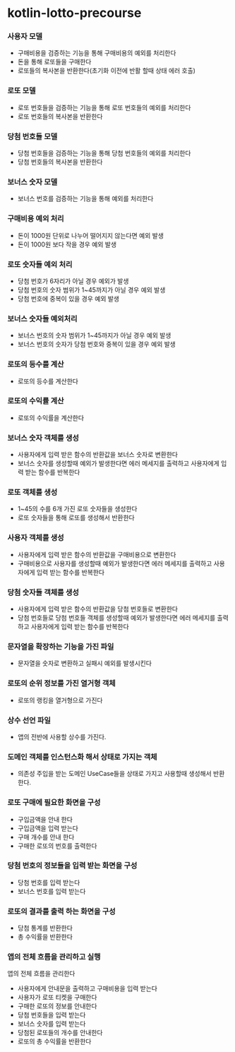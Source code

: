 # kotlin-lotto-precourse

### 사용자 모델

- 구매비용을 검증하는 기능을 통해 구매비용의 예외를 처리한다
- 돈을 통해 로또들을 구매한다
- 로또들의 복사본을 반환한다(초기화 이전에 반활 할때 상태 에러 호출)

### 로또 모델

- 로또 번호들을 검증하는 기능을 통해 로또 번호들의 예외를 처리한다
- 로또 번호들의 복사본을 반환한다

### 당첨 번호들 모델

- 당첨 번호들을 검증하는 기능을 통해 당첨 번호들의 예외를 처리한다
- 당첨 번호들의 복사본을 반환한다

### 보너스 숫자 모델

- 보너스 번호를 검증하는 기능을 통해 예외를 처리한다

### 구매비용 예외 처리

- 돈이 1000원 단위로 나누어 떨어지지 않는다면 예외 발생
- 돈이 1000원 보다 작을 경우 예외 발생

### 로또 숫자들 예외 처리

- 당첨 번호가 6자리가 아닐 경우 예외가 발생
- 당첨 번호의 숫자 범위가 1~45까지가 아닐 경우 예외 발생
- 당첨 번호에 중복이 있을 경우 예외 발생

### 보너스 숫자들 예외처리

- 보너스 번호의 숫자 범위가 1~45까지가 아닐 경우 예외 발생
- 보너스 번호의 숫자가 당첨 번호와 중복이 있을 경우 예외 발생

### 로또의 등수를 계산

- 로또의 등수를 계산한다

### 로또의 수익률 계산

- 로또의 수익률을 계산한다

### 보너스 숫자 객체를 생성

- 사용자에게 입력 받은 함수의 반환값을 보너스 숫자로 변환한다
- 보너스 숫자를 생성할때 예외가 발생한다면 에러 메세지를 출력하고
  사용자에게 입력 받는 함수를 반복한다

### 로또 객체를 생성

- 1~45의 수를 6개 가진 로또 숫자들을 생성한다
- 로또 숫자들을 통해 로또를 생성해서 반환한다

### 사용자 객체를 생성

- 사용자에게 입력 받은 함수의 반환값을 구매비용으로 변환한다
- 구매비용으로 사용자를 생성할때 예외가 발생한다면 에러 메세지를 출력하고
  사용자에게 입력 받는 함수를 반복한다

### 당첨 숫자들 객체를 생성

- 사용자에게 입력 받은 함수의 반환값을 당첨 번호들로 변환한다
- 당첨 번호들로 당첨 번호들 객체를 생성할때 예외가 발생한다면 에러 메세지를 출력하고
  사용자에게 입력 받는 함수를 반복한다

### 문자열을 확장하는 기능을 가진 파일

- 문자열을 숫자로 변환하고 실패시 예외를 발생시킨다

### 로또의 순위 정보를 가진 열거형 객체

- 로또의 랭킹을 열거형으로 가진다

### 상수 선언 파일

- 앱의 전반에 사용할 상수를 가진다.

### 도메인 객체를 인스턴스화 해서 상태로 가지는 객체

- 의존성 주입을 받는 도메인 UseCase들을 상태로 가지고 사용할때 생성해서 반환한다.

### 로또 구매에 필요한 화면을 구성

- 구입금액을 안내 한다
- 구입금액을 입력 받는다
- 구매 개수를 안내 한다
- 구매한 로또의 번호를 출력한다

### 당첨 번호의 정보들을 입력 받는 화면을 구성

- 당첨 번호를 입력 받는다
- 보너스 번호를 입력 받는다

### 로또의 결과를 출력 하는 화면을 구성

- 당첨 통계를 반환한다
- 총 수익률을 반환한다

### 앱의 전체 흐름을 관리하고 실행

앱의 전체 흐름을 관리한다

- 사용자에게 안내문을 출력하고 구매비용을 입력 받는다
- 사용자가 로또 티켓을 구매한다
- 구매한 로또의 정보를 안내한다
- 당첨 번호들을 입력 받는다
- 보너스 숫자를 입력 받는다
- 당첨된 로또들의 개수를 안내한다
- 로또의 총 수익률을 반환한다